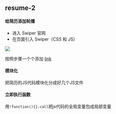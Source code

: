 ## resume-2

#### 给简历添加轮播
- 进入 Swiper 官网
- 在页面引入 Swiper（CSS 和 JS）

![](https://i.loli.net/2018/01/31/5a716bb1a4a1e.png
)

按照步骤一个个添加
[link](http://idangero.us/swiper/get-started/)

#### 模块化
把简历的JS代码模块化分成好几个JS文件

#### 立即执行函数
用`!function(){}.call`把js代码的全局变量包成局部变量

